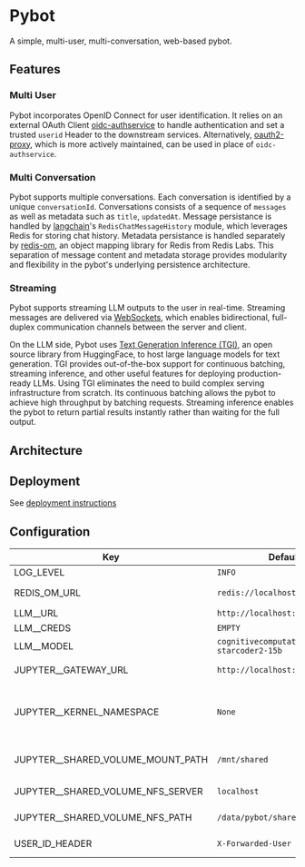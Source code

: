# Pybot

A simple, multi-user, multi-conversation, web-based pybot.

## Features

### Multi User

Pybot incorporates OpenID Connect for user identification. It relies on an external OAuth Client [oidc-authservice](https://github.com/arrikto/oidc-authservice) to handle authentication and set a trusted `userid` Header to the downstream services. Alternatively, [oauth2-proxy](https://github.com/oauth2-proxy/oauth2-proxy), which is more actively maintained, can be used in place of `oidc-authservice`.

### Multi Conversation

Pybot supports multiple conversations. Each conversation is identified by a unique `conversationId`. Conversations consists of a sequence of `messages` as well as metadata such as `title`, `updatedAt`. Message persistance is handled by [langchain](https://github.com/langchain-ai/langchain)'s `RedisChatMessageHistory` module, which leverages Redis for storing chat history. Metadata persistance is handled separately by [redis-om](https://github.com/redis/redis-om-python), an object mapping library for Redis from Redis Labs. This separation of message content and metadata storage provides modularity and flexibility in the pybot's underlying persistence architecture.

### Streaming

Pybot supports streaming LLM outputs to the user in real-time. Streaming messages are delivered via [WebSockets](https://developer.mozilla.org/en-US/docs/Web/API/WebSockets_API), which enables bidirectional, full-duplex communication channels between the server and client.

On the LLM side, Pybot uses [Text Generation Inference (TGI)](https://github.com/huggingface/text-generation-inference), an open source library from HuggingFace, to host large language models for text generation. TGI provides out-of-the-box support for continuous batching, streaming inference, and other useful features for deploying production-ready LLMs.
Using TGI eliminates the need to build complex serving infrastructure from scratch. Its continuous batching allows the pybot to achieve high throughput by batching requests. Streaming inference enables the pybot to return partial results instantly rather than waiting for the full output.

## Architecture

## Deployment

See [deployment instructions](./manifests/README.md)

## Configuration

Key | Default Value | Description
---|---|---
LOG_LEVEL | `INFO` | log level
REDIS_OM_URL | `redis://localhost:6379` | Redis url to persist messages and metadata
LLM__URL | `http://localhost:8080` | LLM service url
LLM__CREDS | `EMPTY` | LLM service credentials
LLM__MODEL | `cognitivecomputations/dolphincoder-starcoder2-15b` | LLM model name
JUPYTER__GATEWAY_URL | `http://localhost:8888` | URL of the Jupyter Enterprise Gateway.
JUPYTER__KERNEL_NAMESPACE | `None` | Namespace to start the kernel in. If not set, a new namespace will be created in form of `${KERNEL_USERNAME}-${UUID}.`
JUPYTER__SHARED_VOLUME_MOUNT_PATH | `/mnt/shared` | Path to mount the shared volume in the kernel container.
JUPYTER__SHARED_VOLUME_NFS_SERVER | `localhost` | NFS server to mount the shared volume from.
JUPYTER__SHARED_VOLUME_NFS_PATH | `/data/pybot/shared` | Path to the shared volume on the NFS server.
USER_ID_HEADER | `X-Forwarded-User` | Header to use for user identification.

